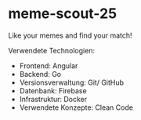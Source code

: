 # meme-scout-25
Like your memes and find your match!

Verwendete Technologien:

- Frontend: Angular
- Backend: Go
- Versionsverwaltung: Git/ GitHub
- Datenbank: Firebase
- Infrastruktur: Docker
- Verwendete Konzepte: Clean Code
